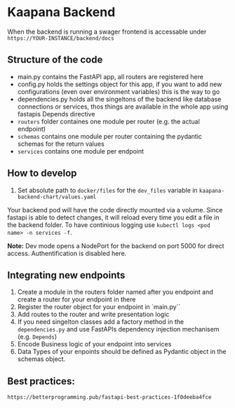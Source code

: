 Kaapana Backend
===============

When the backend is running a swager frontend is accessable under `https://YOUR-INSTANCE/backend/docs`

## Structure of the code

- main.py contains the FastAPI app, all routers are registered here
- config.py holds the settings object for this app, if you want to add new configurations (even over environment variables) this is the way to go
- dependencies.py holds all the singeltons of the backend like database connections or services, thos things are available in the whole app using fastapis Depends directive
- `routers` folder containes one module per router (e.g. the actual endpoint)
- `schemas` contains one module per router containing the pydantic schemas for the return values
- `services` contains one module per endpoint

## How to develop

1. Set absolute path to `docker/files` for the `dev_files` variable in  `kaapana-backend-chart/values.yaml`

Your backend pod will have the code directly mounted via a volume. Since fastapi is able to detect changes, it will reload every time you edit a file in the backend folder. To have continious logging use `kubectl logs <pod name> -n services -f`.

**Note:** Dev mode opens a NodePort for the backend on port 5000 for direct access. Authentification is disabled here.


## Integrating new endpoints

1. Create a module in the routers folder named after you endpoint and create a router for your endpoint in there
2. Register the router object for your endpoint in `main.py``
3. Add routes to the router and write presentation logic
4. If you need singelton classes add a factory method in the `dependencies.py` and use FastAPIs dependency injection mechanisem (e.g. `Depends`)
5. Encode Business logic of your endpoint into services
6. Data Types of your enpoints should be defined as Pydantic object in the schemas object.

## Best practices:
`https://betterprogramming.pub/fastapi-best-practices-1f0deeba4fce`